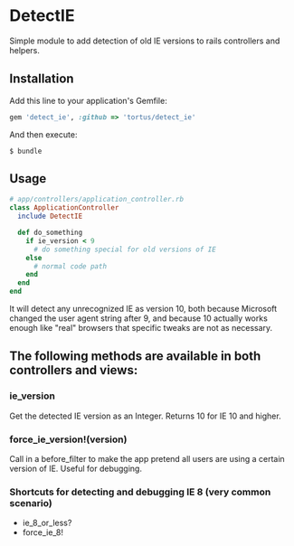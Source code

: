 # DetectIE

Simple module to add detection of old IE versions to rails controllers and helpers.

## Installation

Add this line to your application's Gemfile:

```ruby
gem 'detect_ie', :github => 'tortus/detect_ie'
```

And then execute:

    $ bundle

## Usage

```ruby
# app/controllers/application_controller.rb
class ApplicationController
  include DetectIE

  def do_something
    if ie_version < 9
      # do something special for old versions of IE
    else
      # normal code path
    end
  end
end
```

It will detect any unrecognized IE as version 10, both because Microsoft changed the
user agent string after 9, and because 10 actually works enough like "real" browsers that
specific tweaks are not as necessary.

## The following methods are available in both controllers and views:

### ie_version
Get the detected IE version as an Integer. Returns 10 for IE 10 and higher.

### force_ie_version!(version)
Call in a before_filter to make the app pretend all users are using a certain
version of IE. Useful for debugging.

### Shortcuts for detecting and debugging IE 8 (very common scenario)
* ie_8_or_less?
* force_ie_8!
